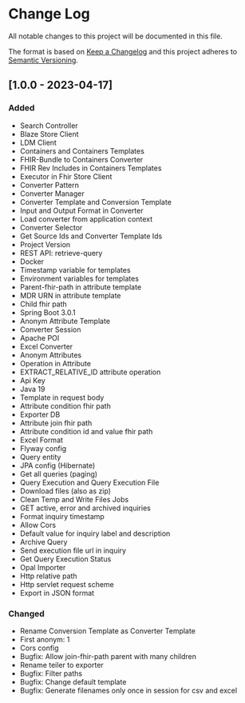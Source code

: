 # Change Log
All notable changes to this project will be documented in this file.

The format is based on [Keep a Changelog](http://keepachangelog.com/)
and this project adheres to [Semantic Versioning](http://semver.org/).

## [1.0.0 - 2023-04-17]
### Added
- Search Controller
- Blaze Store Client
- LDM Client
- Containers and Containers Templates
- FHIR-Bundle to Containers Converter
- FHIR Rev Includes in Containers Templates
- Executor in Fhir Store Client
- Converter Pattern
- Converter Manager
- Converter Template and Conversion Template
- Input and Output Format in Converter
- Load converter from application context
- Converter Selector
- Get Source Ids and Converter Template Ids
- Project Version
- REST API: retrieve-query
- Docker
- Timestamp variable for templates
- Environment variables for templates
- Parent-fhir-path in attribute template
- MDR URN in attribute template
- Child fhir path
- Spring Boot 3.0.1
- Anonym Attribute Template
- Converter Session
- Apache POI
- Excel Converter
- Anonym Attributes
- Operation in Attribute
- EXTRACT_RELATIVE_ID attribute operation
- Api Key
- Java 19
- Template in request body
- Attribute condition fhir path
- Exporter DB
- Attribute join fhir path
- Attribute condition id and value fhir path
- Excel Format
- Flyway config
- Query entity
- JPA config (Hibernate)
- Get all queries (paging)
- Query Execution and Query Execution File
- Download files (also as zip)
- Clean Temp and Write Files Jobs
- GET active, error and archived inquiries
- Format inquiry timestamp
- Allow Cors
- Default value for inquiry label and description
- Archive Query
- Send execution file url in inquiry
- Get Query Execution Status
- Opal Importer
- Http relative path
- Http servlet request scheme
- Export in JSON format

### Changed
- Rename Conversion Template as Converter Template
- First anonym: 1
- Cors config
- Bugfix: Allow join-fhir-path parent with many children
- Rename teiler to exporter
- Bugfix: Filter paths
- Bugfix: Change default template
- Bugfix: Generate filenames only once in session for csv and excel
